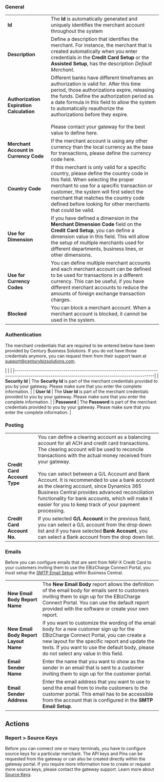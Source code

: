 ### General

|                                          |                                                                                                                |
|------------------------------------------|----------------------------------------------------------------------------------------------------------------|
| **Id**                                   | The **Id** is automatically generated and uniquely identifies the merchant account throughout the system       |
| **Description**                          | Define a description that identifies the merchant. For instance, the merchant that is created automatically when you enter credentials in the **Credit Card Setup** or the **Assisted Setup**, has the description *Default Merchant*. |
| **Authorization Expiration Calculation** | Different banks have different timeframes an authorization is valid for. After this time period, those authorizations expire, releasing the funds. Define the authorization period as a date formula in this field to allow the system to automatically reauthorize the authorizations before they expire.<br><br>Please contact your gateway for the best value to define here. |
| **Merchant Account in Currency Code**    | If the merchant account is using any other currency than the local currency as the base for transactions, please define the currency code here. |
| **Country Code**                         | If this merchant is only valid for a specific country, please define the country code in this field. When selecting the proper merchant to use for a specific transaction or customer, the system will first select the merchant that matches the country code defined before looking for other merchants that could be valid. |
| **Use for Dimension**                    | If you have defined a dimension in the **Merchant Dimension Code** field on the **Credit Card Setup**, you can define a dimension value in this field. This will allow the setup of multiple merchants used for different departments, business lines, or other dimensions.
| **Use for Currency Codes**               | You can define multiple merchant accounts and each merchant account can be defined to be used for transactions in a different currency. This can be useful, if you have different merchant accounts to reduce the amounts of foreign exchange transaction charges. |
| **Blocked**                              | You can block a merchant account. When a merchant account is blocked, it cannot be used in the system.         |

### Authentication

The merchant credentials that are required to be entered below have been provided by Century Business Solutions. If you do not have those credentials anymore, you can request them from their support team at <a href="mailto:support@centurybizsolutions.com">support@centurybizsolutions.com</a>.

|                 |                                                                                                                                   |
|-----------------------------------------------------------------------------------------------------------------------------------------------------|
| **Security Id** | The **Security Id** is part of the merchant credentials provided to you by your gateway. Please make sure that you enter the complete information. |
| **User Id**     | The **User Id** is part of the merchant credentials provided to you by your gateway. Please make sure that you enter the complete information. |
| **Password**    | The **Password** is part of the merchant credentials provided to you by your gateway. Please make sure that you enter the complete information. |

### Posting

|                              |                                                                                                                            |
|------------------------------|----------------------------------------------------------------------------------------------------------------------------|
| **Credit Card Account Type** | You can define a clearing account as a balancing account for all ACH and credit card transactions. The clearing account will be used to reconcile transactions with the actual money received from your gateway.<br><br>You can select between a G/L Account and Bank Account. It is recommended to use a bank account as the clearing account, since Dynamics 365 Business Central provides advanced reconciliation functionality for bank accounts, which will make it easier for you to keep track of your payment processing. |
| **Credit Card Account No.**  | If you selected **G/L Account** in the previous field, you can select a G/L account from the drop down list and if you have selected **Bank Account**, you can select a Bank account from the drop down list. |

### Emails

Before you can configure emails that are sent from NAV-X Credit Card to your customers inviting them to use the EBizCharge Connect Portal, you must setup the [SMTP Email Setup](https://docs.microsoft.com/en-us/dynamics365/business-central/admin-how-setup-email) within Business Central.

|                                       |                                                                                                                   |
|---------------------------------------|-------------------------------------------------------------------------------------------------------------------|
| **New Email Body Report Name**        | The **New Email Body** report allows the definition of the email body for emails sent to customers inviting them to sign up for the EBizCharge Connect Portal. You can use the default report provided with the software or create your own report. |
| **New Email Body Report Layout Name** | If you want to customize the wording of the email body for a new customer sign up for the EBizCharge Connect Portal, you can create a new layout for the specific report and update the texts. If you want to use the default body, please do not select any value in this field. |
| **Email Sender Name**                 | Enter the name that you want to show as the sender in an email that is sent to a customer inviting them to sign up for the customer portal. |
| **Email Sender Address**              | Enter the email address that you want to use to send the email from to invite customers to the customer portal. This email has to be accessible from the account that is configured in the **SMTP Email Setup**. |

## Actions

### Report > Source Keys

Before you can connect one or many terminals, you have to configure source keys for a particular merchant. The API keys and Pins can be requested from the gateway or can also be created directly within the gateway portal. If you require more information how to create or request more source keys, please contact the gateway support. Learn more about [Source Keys](page-credit-card-source-keys.md).
